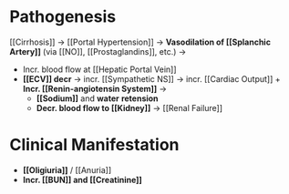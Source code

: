 # Pathogenesis
[[Cirrhosis]] -> [[Portal Hypertension]] -> **Vasodilation of [[Splanchic Artery]]** (via [[NO]], [[Prostaglandins]], etc.) ->
- Incr. blood flow at [[Hepatic Portal Vein]]
- **[[ECV]] decr** -> incr. [[Sympathetic NS]] -> incr. [[Cardiac Output]] + **Incr. [[Renin-angiotensin System]]** -> 
	- **[[Sodium]]** and **water** **retension**
	- **Decr. blood flow to [[Kidney]]** -> [[Renal Failure]]

# Clinical Manifestation
- **[[Oligiuria]]** / [[Anuria]]
- **Incr. [[BUN]] and [[Creatinine]]**